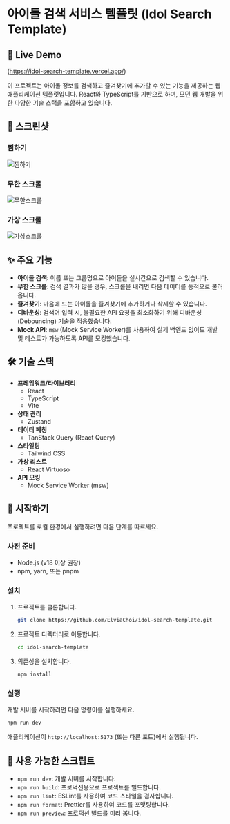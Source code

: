 # 아이돌 검색 서비스 템플릿 (Idol Search Template)

## 🚀 Live Demo

(https://idol-search-template.vercel.app/)

이 프로젝트는 아이돌 정보를 검색하고 즐겨찾기에 추가할 수 있는 기능을 제공하는 웹 애플리케이션 템플릿입니다. React와 TypeScript를 기반으로 하며, 모던 웹 개발을 위한 다양한 기술 스택을 포함하고 있습니다.

## 📸 스크린샷

### 찜하기

![찜하기](https://github.com/user-attachments/assets/7a5c9a97-b4e3-4ec9-a5dc-d46d9ff6607d)


### 무한 스크롤

![무한스크롤](https://github.com/user-attachments/assets/b8583911-01f9-4a82-9501-606c3d686568)


### 가상 스크롤

![가상스크롤](https://github.com/user-attachments/assets/4bbf33da-5e64-465b-8d7f-c995eda41c9a)


## ✨ 주요 기능

- **아이돌 검색**: 이름 또는 그룹명으로 아이돌을 실시간으로 검색할 수 있습니다.
- **무한 스크롤**: 검색 결과가 많을 경우, 스크롤을 내리면 다음 데이터를 동적으로 불러옵니다.
- **즐겨찾기**: 마음에 드는 아이돌을 즐겨찾기에 추가하거나 삭제할 수 있습니다.
- **디바운싱**: 검색어 입력 시, 불필요한 API 요청을 최소화하기 위해 디바운싱(Debouncing) 기술을 적용했습니다.
- **Mock API**: `msw` (Mock Service Worker)를 사용하여 실제 백엔드 없이도 개발 및 테스트가 가능하도록 API를 모킹했습니다.

## 🛠️ 기술 스택

- **프레임워크/라이브러리**
  - React
  - TypeScript
  - Vite
- **상태 관리**
  - Zustand
- **데이터 페칭**
  - TanStack Query (React Query)
- **스타일링**
  - Tailwind CSS
- **가상 리스트**
  - React Virtuoso
- **API 모킹**
  - Mock Service Worker (msw)

## 🚀 시작하기

프로젝트를 로컬 환경에서 실행하려면 다음 단계를 따르세요.

### 사전 준비

- Node.js (v18 이상 권장)
- npm, yarn, 또는 pnpm

### 설치

1. 프로젝트를 클론합니다.
   ```bash
   git clone https://github.com/ElviaChoi/idol-search-template.git
   ```
2. 프로젝트 디렉터리로 이동합니다.
   ```bash
   cd idol-search-template
   ```
3. 의존성을 설치합니다.
   ```bash
   npm install
   ```

### 실행

개발 서버를 시작하려면 다음 명령어를 실행하세요.

```bash
npm run dev
```

애플리케이션이 `http://localhost:5173` (또는 다른 포트)에서 실행됩니다.

## 📜 사용 가능한 스크립트

- `npm run dev`: 개발 서버를 시작합니다.
- `npm run build`: 프로덕션용으로 프로젝트를 빌드합니다.
- `npm run lint`: ESLint를 사용하여 코드 스타일을 검사합니다.
- `npm run format`: Prettier를 사용하여 코드를 포맷팅합니다.
- `npm run preview`: 프로덕션 빌드를 미리 봅니다.
